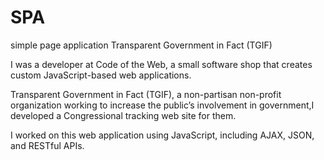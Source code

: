 # SPA
simple page application
Transparent Government in Fact (TGIF)

 I was a developer at Code of the Web, a small software shop that creates custom JavaScript-based web applications.
 
 Transparent Government in Fact (TGIF), a non-partisan non-profit organization working to increase 
 the public’s involvement in government,I developed a Congressional tracking web site for them. 
 
 I worked on this web application using JavaScript, including AJAX, JSON, and RESTful APIs.
